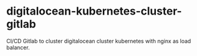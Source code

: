 # digitalocean-kubernetes-cluster-gitlab
CI/CD Gitlab to cluster digitalocean cluster kubernetes with nginx as load balancer.
